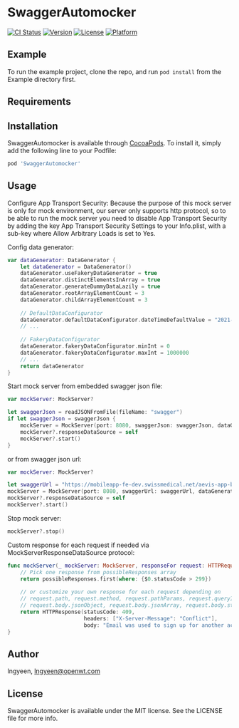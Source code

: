 # SwaggerAutomocker

[![CI Status](https://img.shields.io/travis/lngyeen/SwaggerAutomocker.svg?style=flat)](https://travis-ci.org/lngyeen/SwaggerAutomocker)
[![Version](https://img.shields.io/cocoapods/v/SwaggerAutomocker.svg?style=flat)](https://cocoapods.org/pods/SwaggerAutomocker)
[![License](https://img.shields.io/cocoapods/l/SwaggerAutomocker.svg?style=flat)](https://cocoapods.org/pods/SwaggerAutomocker)
[![Platform](https://img.shields.io/cocoapods/p/SwaggerAutomocker.svg?style=flat)](https://cocoapods.org/pods/SwaggerAutomocker)

## Example

To run the example project, clone the repo, and run `pod install` from the Example directory first.

## Requirements

## Installation

SwaggerAutomocker is available through [CocoaPods](https://cocoapods.org). To install
it, simply add the following line to your Podfile:

```ruby
pod 'SwaggerAutomocker'
```

## Usage

Configure App Transport Security:
Because the purpose of this mock server is only for mock environment, our server only supports http protocol, so to be able to run the mock server you need to disable App Transport Security by adding the key App Transport Security Settings to your Info.plist, with a sub-key where Allow Arbitrary Loads is set to Yes.

Config data generator:
```swift
var dataGenerator: DataGenerator {
    let dataGenerator = DataGenerator()
    dataGenerator.useFakeryDataGenerator = true
    dataGenerator.distinctElementsInArray = true
    dataGenerator.generateDummyDataLazily = true
    dataGenerator.rootArrayElementCount = 3
    dataGenerator.childArrayElementCount = 3
    
    // DefaultDataConfigurator
    dataGenerator.defaultDataConfigurator.dateTimeDefaultValue = "2021-01-01T17:32:28Z"
    // ...
    
    // FakeryDataConfigurator
    dataGenerator.fakeryDataConfigurator.minInt = 0
    dataGenerator.fakeryDataConfigurator.maxInt = 1000000
    // ...
    return dataGenerator
}
```

Start mock server from embedded swagger json file:
```swift
var mockServer: MockServer?

let swaggerJson = readJSONFromFile(fileName: "swagger")
if let swaggerJson = swaggerJson {
    mockServer = MockServer(port: 8080, swaggerJson: swaggerJson, dataGenerator: dataGenerator)
    mockServer?.responseDataSource = self
    mockServer?.start()
}
```

or from swagger json url:
```swift
var mockServer: MockServer?

let swaggerUrl = "https://mobileapp-fe-dev.swissmedical.net/aevis-app-backend-api/v3/api-docs"
mockServer = MockServer(port: 8080, swaggerUrl: swaggerUrl, dataGenerator: dataGenerator)
mockServer?.responseDataSource = self
mockServer?.start()
```

Stop mock server:
```swift
mockServer?.stop()
```

Custom response for each request if needed via MockServerResponseDataSource protocol:
```swift
func mockServer(_ mockServer: MockServer, responseFor request: HTTPRequest, possibleResponses: [HTTPResponse]) -> HTTPResponse? {
    // Pick one response from possibleResponses array
    return possibleResponses.first(where: {$0.statusCode > 299})
    
    // or customize your own response for each request depending on
    // request.path, request.method, request.pathParams, request.queryItems
    // request.body.jsonObject, request.body.jsonArray, request.body.stringArray, request.body.string
    return HTTPResponse(statusCode: 409, 
                        headers: ["X-Server-Message": "Conflict"], 
                        body: "Email was used to sign up for another account.".utf8Data)
}
```

## Author

lngyeen, lngyeen@openwt.com

## License

SwaggerAutomocker is available under the MIT license. See the LICENSE file for more info.
